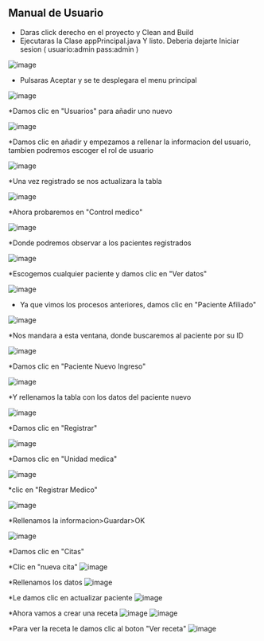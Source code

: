 ## Manual de Usuario

* Daras click derecho en el proyecto y Clean and Build
* Ejecutaras la Clase appPrincipal.java Y listo. Deberia dejarte Iniciar sesion ( usuario:admin pass:admin )

![image](https://github.com/Betinsky/Proyecto-Final/assets/168485195/d49cc9ce-816d-48a0-b5c7-725946ccf453)

* Pulsaras Aceptar y se te desplegara el menu principal

![image](https://github.com/Betinsky/Proyecto-Final/assets/168485195/133f0259-0b56-483f-a72d-d95287ff5a2e)


*Damos clic en "Usuarios" para añadir uno nuevo

![image](https://github.com/Betinsky/Proyecto-Final/assets/126542373/60be8510-ed45-46ce-9f5c-ffda7c8963d8)

*Damos clic en añadir y empezamos a rellenar la informacion del usuario, tambien podremos escoger el rol de usuario

![image](https://github.com/Betinsky/Proyecto-Final/assets/126542373/9a1da080-9868-4580-bf41-e9102bd13ab9)

*Una vez registrado se nos actualizara la tabla

![image](https://github.com/Betinsky/Proyecto-Final/assets/126542373/3d9c74c2-95c1-4a5e-8a88-3e8841c94db9)

*Ahora probaremos en "Control medico"

![image](https://github.com/Betinsky/Proyecto-Final/assets/126542373/9b878ea5-174a-4ada-a526-51f65c1bfc1f)

*Donde podremos observar a los pacientes registrados

![image](https://github.com/Betinsky/Proyecto-Final/assets/126542373/07952e43-c3db-4077-9ff3-5596fa2baf99)

*Escogemos cualquier paciente y damos clic en "Ver datos"

![image](https://github.com/Betinsky/Proyecto-Final/assets/126542373/b8f80bcb-1677-4ec9-ad35-988051dea2c4)


* Ya que vimos los procesos anteriores, damos clic en "Paciente Afiliado"
 
![image](https://github.com/Betinsky/Proyecto-Final/assets/126542373/a26530fb-7c18-4939-850d-00d923b9b100)

*Nos mandara a esta ventana, donde buscaremos al paciente por su ID

![image](https://github.com/Betinsky/Proyecto-Final/assets/126542373/ac094ba5-b314-47a3-af88-22641563b735)

*Damos clic en "Paciente Nuevo Ingreso"

![image](https://github.com/Betinsky/Proyecto-Final/assets/126542373/3ec3d382-0232-44d0-a3ee-94370265cae3)

*Y rellenamos la tabla con los datos del paciente nuevo

![image](https://github.com/Betinsky/Proyecto-Final/assets/126542373/a9749904-7bd7-42f1-a5ae-9a76e2cb32c5)

*Damos clic en "Registrar"

![image](https://github.com/Betinsky/Proyecto-Final/assets/126542373/7a3f01f3-22a8-45b9-812d-d3fbbc809a6e)

*Damos clic en "Unidad medica"

![image](https://github.com/Betinsky/Proyecto-Final/assets/126542373/b261b30b-a995-4d04-83c2-400e45f4b8ab)

*clic en "Registrar Medico"

![image](https://github.com/Betinsky/Proyecto-Final/assets/126542373/a87c5de6-92d8-4b99-a13a-50d088248363)


*Rellenamos la informacion>Guardar>OK

![image](https://github.com/Betinsky/Proyecto-Final/assets/126542373/26787745-baa8-4e8f-8bde-79357205eb19)

*Damos clic en "Citas"


*Clic en "nueva cita"
![image](https://github.com/Betinsky/Proyecto-Final/assets/126542373/505e26be-5c16-4752-97ec-5176e23acedc)

*Rellenamos los datos
![image](https://github.com/Betinsky/Proyecto-Final/assets/126542373/800bdfbf-d512-4678-b5f9-e3404c6d220b)

*Le damos clic en actualizar paciente
![image](https://github.com/Betinsky/Proyecto-Final/assets/126542373/fe7261a7-177b-49d0-9896-2711116870da)

*Ahora vamos a crear una receta
![image](https://github.com/Betinsky/Proyecto-Final/assets/126542373/d9b9a977-baa1-4100-a11d-8f57441e56e7)
![image](https://github.com/Betinsky/Proyecto-Final/assets/126542373/b1420d36-f9cf-43ae-8423-5829b21ab75d)

*Para ver la receta le damos clic al boton "Ver receta"
![image](https://github.com/Betinsky/Proyecto-Final/assets/126542373/8d6b88d4-ecbf-49cf-b866-9506af4f01de)



